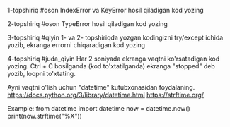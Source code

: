 1-topshiriq
#oson
IndexError va KeyError hosil qiladigan kod yozing

2-topshiriq
#oson
TypeError hosil qiladigan kod yozing

3-topshiriq
#qiyin
1- va 2- topshiriqda yozgan kodingizni try/except ichida yozib, ekranga errorni chiqaradigan kod yozing


4-topshiriq
#juda_qiyin
Har 2 soniyada ekranga vaqtni ko'rsatadigan kod yozing.
Ctrl + C bosilganda (kod to'xtatilganda) ekranga "stopped" deb yozib, loopni to'xtating.

Ayni vaqtni o'lish uchun "datetime" kutubxonasidan foydalaning. https://docs.python.org/3/library/datetime.html
https://strftime.org/

Example:
from datetime import datetime
now =  datetime.now()
print(now.strftime("%X"))

